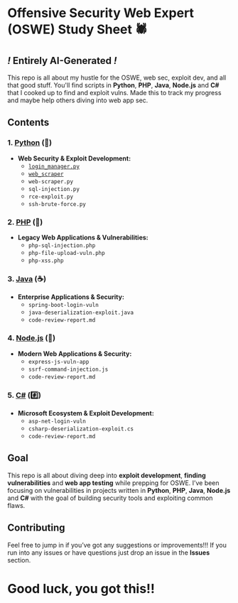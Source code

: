 # Offensive Security Web Expert (OSWE) Study Sheet 🕷️
## *!* Entirely AI-Generated *!*

This repo is all about my hustle for the OSWE, web sec, exploit dev, and all that good stuff. You'll find scripts in **Python**, **PHP**, **Java**, **Node.js** and **C#** that I cooked up to find and exploit vulns. Made this to track my progress and maybe help others diving into web app sec.

## Contents

### **1. [Python](https://github.com/ahmetartuc/OSWE/blob/main/Python/) (🐍)**
- **Web Security & Exploit Development:**
  - [`login_manager.py`](https://github.com/ahmetartuc/OSWE/blob/main/Python/login_manager.py)
  - [`web_scraper`](https://github.com/ahmetartuc/OSWE/blob/main/Python)
  - `web-scraper.py`
  - `sql-injection.py`
  - `rce-exploit.py`
  - `ssh-brute-force.py`
  
### **2. [PHP](https://github.com/ahmetartuc/OSWE/PHP) (🐘)**
- **Legacy Web Applications & Vulnerabilities:**
  - `php-sql-injection.php`
  - `php-file-upload-vuln.php`
  - `php-xss.php`
  
### **3. [Java](https://github.com/ahmetartuc/OSWE/Java) (☕)**
- **Enterprise Applications & Security:**
  - `spring-boot-login-vuln`
  - `java-deserialization-exploit.java`
  - `code-review-report.md`

### **4. [Node.js](https://github.com/ahmetartuc/OSWE/Node.js) (🚀)**
- **Modern Web Applications & Security:**
  - `express-js-vuln-app`
  - `ssrf-command-injection.js`
  - `code-review-report.md`

### **5. [C#](https://github.com/ahmetartuc/OSWE/C#) (#️⃣)**
- **Microsoft Ecosystem & Exploit Development:**
  - `asp-net-login-vuln`
  - `csharp-deserialization-exploit.cs`
  - `code-review-report.md`

## Goal

This repo is all about diving deep into **exploit development**, **finding vulnerabilities** and **web app testing** while prepping for OSWE. I’ve been focusing on vulnerabilities in projects written in **Python**, **PHP**, **Java**, **Node.js** and **C#** with the goal of building security tools and exploiting common flaws.

## Contributing

Feel free to jump in if you’ve got any suggestions or improvements!!! If you run into any issues or have questions just drop an issue in the **Issues** section.

# Good luck, you got this!!
